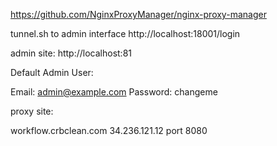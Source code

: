 

https://github.com/NginxProxyManager/nginx-proxy-manager


tunnel.sh to admin interface
http://localhost:18001/login

admin site: http://localhost:81

Default Admin User:

Email:    admin@example.com
Password: changeme


proxy site:

workflow.crbclean.com 34.236.121.12 port 8080